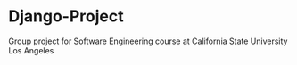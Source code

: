 # Django-Project
Group project for Software Engineering course at California State University Los Angeles
